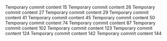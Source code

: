 Temporary commit content 15
Temporary commit content 26
Temporary commit content 27
Temporary commit content 29
Temporary commit content 41
Temporary commit content 45
Temporary commit content 50
Temporary commit content 74
Temporary commit content 87
Temporary commit content 102
Temporary commit content 123
Temporary commit content 124
Temporary commit content 142
Temporary commit content 144
